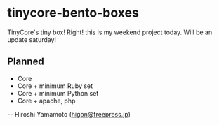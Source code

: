 tinycore-bento-boxes
====================

TinyCore's tiny box! Right! this is my weekend project today. Will be an update saturday!


Planned
-------

* Core
* Core + minimum Ruby set
* Core + minimum Python set
* Core + apache, php

--
Hiroshi Yamamoto (higon@freepress.jp)
